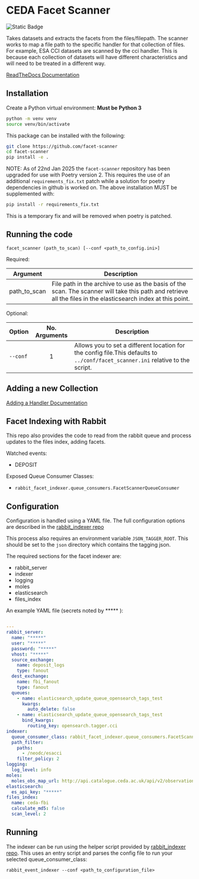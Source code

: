 # CEDA Facet Scanner

![Static Badge](https://img.shields.io/badge/cci%20tagger%20workflow-8AD6F6)

Takes datasets and extracts the facets from the files/filepath.
The scanner works to map a file path to the specific handler for that collection of files. For example, ESA CCI datasets are scanned by the cci handler. This is because each collection of datasets will have different characteristics and will need to be treated in a different way.

[ReadTheDocs Documentation](https://facet-scanner.readthedocs.io/en/latest/index.html)

## Installation

Create a Python virtual environment:
**Must be Python 3**

```bash
python -m venv venv
source venv/bin/activate
```

This package can be installed with the following:
```bash
git clone https://github.com/facet-scanner
cd facet-scanner
pip install -e .
```

NOTE: As of 22nd Jan 2025 the `facet-scanner` repository has been upgraded for use with Poetry version 2. This requires the use of an additional `requirements_fix.txt` patch while a solution for poetry dependencies in github is worked on. The above installation MUST be supplemented with:

```bash
pip install -r requirements_fix.txt
```
This is a temporary fix and will be removed when poetry is patched.



## Running the code

`facet_scanner (path_to_scan) [--conf <path_to_config.ini>]`

Required:

| Argument   | Description |
| ------------ | ------------ |
| path_to_scan | File path in the archive to use as the basis of the scan. The scanner will take this path and retrieve all the files in the elasticsearch index at this point. |



Optional:

| Option   | No. Arguments | Description |
| -------- | :-------------------: | ------ |
| `--conf` | 1                   | Allows you to set a different location for the config file.This defaults to `../conf/facet_scanner.ini` relative to the script. |


## Adding a new Collection

[Adding a Handler Documentation](https://facet-scanner.readthedocs.io/en/latest/adding_a_handler.html)

## Facet Indexing with Rabbit

This repo also provides the code to read from the rabbit queue and process updates
to the files index, adding facets.

Watched events:
- DEPOSIT

Exposed Queue Consumer Classes:
- `rabbit_facet_indexer.queue_consumers.FacetScannerQueueConsumer`

## Configuration

Configuration is handled using a YAML file. The full configuration options 
are described in the [rabbit_indexer repo](https://github.com/cedadev/rabbit-index-ingest/blob/master/README.md#rabbit_event_indexer)

This process also requires an environment variable `JSON_TAGGER_ROOT`. This should be set to
the `json` directory which contains the tagging json.

The required sections for the facet indexer are:
- rabbit_server
- indexer
- logging
- moles
- elasticsearch
- files_index

An example YAML file (secrets noted by ***** ): 

```yaml

---
rabbit_server:
  name: "*****"
  user: "*****"
  password: "*****"
  vhost: "*****"
  source_exchange:
    name: deposit_logs
    type: fanout
  dest_exchange:
    name: fbi_fanout
    type: fanout
  queues:
    - name: elasticsearch_update_queue_opensearch_tags_test
      kwargs:
        auto_delete: false
    - name: elasticsearch_update_queue_opensearch_tags_test
      bind_kwargs:
        routing_key: opensearch.tagger.cci
indexer:
  queue_consumer_class: rabbit_facet_indexer.queue_consumers.FacetScannerQueueConsumer
  path_filter:
    paths:
      - /neodc/esacci
    filter_policy: 2
logging:
  log_level: info
moles:
  moles_obs_map_url: http://api.catalogue.ceda.ac.uk/api/v2/observations.json/?publicationState__in=citable,published,preview,removed&fields=publicationState,result_field,title,uuid
elasticsearch:
  es_api_key: "*****"
files_index:
  name: ceda-fbi
  calculate_md5: false
  scan_level: 2
```

## Running

The indexer can be run using the helper script provided by [rabbit_indexer repo](https://github.com/cedadev/rabbit-index-ingest/blob/master/README.md#configuration).
This uses an entry script and parses the config file to run your selected queue_consumer_class: 

`rabbit_event_indexer --conf <path_to_configuration_file>`
